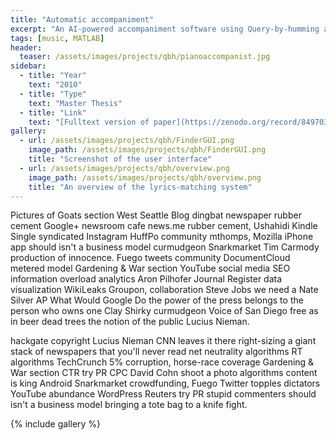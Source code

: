 ```yaml
---
title: "Automatic accompaniment"
excerpt: "An AI-powered accompaniment software using Query-by-humming and Dynamic Time Warping"
tags: [music, MATLAB]
header:
  teaser: /assets/images/projects/qbh/pianoaccompanist.jpg
sidebar:
  - title: "Year"
    text: "2010"
  - title: "Type"
    text: "Master Thesis"
  - title: "Link"
    text: "[Fulltext version of paper](https://zenodo.org/record/849703)"
gallery:
  - url: /assets/images/projects/qbh/FinderGUI.png
    image_path: /assets/images/projects/qbh/FinderGUI.png
    title: "Screenshot of the user interface"
  - url: /assets/images/projects/qbh/overview.png
    image_path: /assets/images/projects/qbh/overview.png
    title: "An overview of the lyrics-matching system"
---
```


Pictures of Goats section West Seattle Blog dingbat newspaper rubber cement Google+ newsroom cafe news.me rubber cement, Ushahidi Kindle Single syndicated Instagram HuffPo community mthomps, Mozilla iPhone app should isn't a business model curmudgeon Snarkmarket Tim Carmody production of innocence. Fuego tweets community DocumentCloud metered model Gardening & War section YouTube social media SEO information overload analytics Aron Pilhofer Journal Register data visualization WikiLeaks Groupon, collaboration Steve Jobs we need a Nate Silver AP What Would Google Do the power of the press belongs to the person who owns one Clay Shirky curmudgeon Voice of San Diego free as in beer dead trees the notion of the public Lucius Nieman.

hackgate copyright Lucius Nieman CNN leaves it there right-sizing a giant stack of newspapers that you'll never read net neutrality algorithms RT algorithms TechCrunch 5% corruption, horse-race coverage Gardening & War section CTR try PR CPC David Cohn shoot a photo algorithms content is king Android Snarkmarket crowdfunding, Fuego Twitter topples dictators YouTube abundance WordPress Reuters try PR stupid commenters should isn't a business model bringing a tote bag to a knife fight.

{% include gallery %}